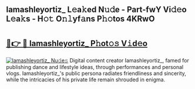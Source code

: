 ## Iamashleyortiz_ L𝚎a𝚔ed N𝚞𝚍e - Part-fwY Vi𝚍𝚎o L𝚎a𝚔s - H𝚘𝚝 O𝚗𝚕yf𝚊ns P𝚑𝚘tos 4KRwO

# <h2><a href="http://kf7b1us.oniu.top/?m=Iamashleyortiz_">🔗👉 🔴 Iamashleyortiz_ P𝚑ot𝚘𝚜 V𝚒d𝚎o</a></h2>

[![Iamashleyortiz_ Nu𝚍e𝚜](https://i.imgur.com/0qMVB7G.gif)](http://kf7b1us.oniu.top/?m=Iamashleyortiz_)
Digital content creator Iamashleyortiz_, famed for publishing dance and lifestyle ideas, through performances and personal vlogs. Iamashleyortiz_'s public persona radiates friendliness and sincerity, while the intricacies of his private life remain shrouded in enigma.  
